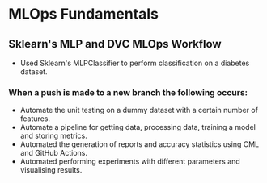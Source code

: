 # MLOps Fundamentals
## Sklearn's MLP and DVC MLOps Workflow
- Used Sklearn's MLPClassifier to perform classification on a diabetes dataset.

### When a push is made to a new branch the following occurs:
- Automate the unit testing on a dummy dataset with a certain number of features.
- Automate a pipeline for getting data, processing data, training a model and storing metrics.
- Automated the generation of reports and accuracy statistics using CML and GitHub Actions.
- Automated performing experiments with different parameters and visualising results.
